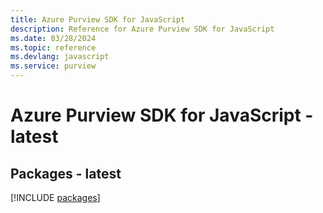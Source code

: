 ```yaml
---
title: Azure Purview SDK for JavaScript
description: Reference for Azure Purview SDK for JavaScript
ms.date: 03/28/2024
ms.topic: reference
ms.devlang: javascript
ms.service: purview
---
```

# Azure Purview SDK for JavaScript - latest
## Packages - latest
[!INCLUDE [packages](purview-index.md)]